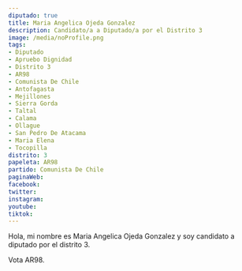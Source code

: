 ```yaml
---
diputado: true
title: Maria Angelica Ojeda Gonzalez
description: Candidato/a a Diputado/a por el Distrito 3
image: /media/noProfile.png
tags:
- Diputado
- Apruebo Dignidad
- Distrito 3
- AR98
- Comunista De Chile
- Antofagasta
- Mejillones
- Sierra Gorda
- Taltal
- Calama
- Ollague
- San Pedro De Atacama
- Maria Elena
- Tocopilla
distrito: 3
papeleta: AR98
partido: Comunista De Chile
paginaWeb:
facebook:
twitter:
instagram:
youtube:
tiktok:
---
```

Hola, mi nombre es Maria Angelica Ojeda Gonzalez y soy candidato a diputado por el distrito 3.

Vota AR98.
